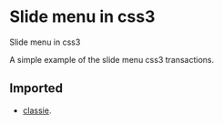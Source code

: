 Slide menu in css3
===============

Slide menu in css3

A simple example of the slide menu css3 transactions.

## Imported
* [classie](https://github.com/desandro/classie).
